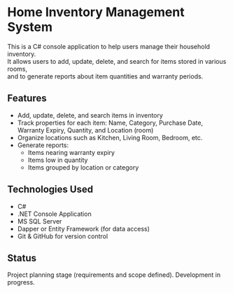 # Home Inventory Management System

This is a C# console application to help users manage their household inventory.  
It allows users to add, update, delete, and search for items stored in various rooms,  
and to generate reports about item quantities and warranty periods.

## Features

- Add, update, delete, and search items in inventory
- Track properties for each item: Name, Category, Purchase Date, Warranty Expiry, Quantity, and Location (room)
- Organize locations such as Kitchen, Living Room, Bedroom, etc.
- Generate reports:
  - Items nearing warranty expiry
  - Items low in quantity
  - Items grouped by location or category

## Technologies Used

- C#
- .NET Console Application
- MS SQL Server
- Dapper or Entity Framework (for data access)
- Git & GitHub for version control

## Status

Project planning stage (requirements and scope defined).
Development in progress.

